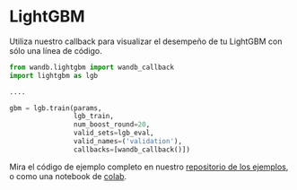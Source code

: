 # LightGBM

Utiliza nuestro callback para visualizar el desempeño de tu LightGBM con sólo una línea de código.

```python
from wandb.lightgbm import wandb_callback
import lightgbm as lgb

....

gbm = lgb.train(params,
                lgb_train,
                num_boost_round=20,
                valid_sets=lgb_eval,
                valid_names=('validation'),
                callbacks=[wandb_callback()])
```

Mira el código de ejemplo completo en nuestro [repositorio de los ejemplos](https://github.com/wandb/examples/tree/master/examples/boosting-algorithms/lightgbm-regression), o como una notebook de [colab](https://colab.research.google.com/drive/1R6_vcVM90Ephyu0HDFlPAZa0SgEC_3bE).

